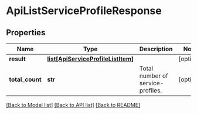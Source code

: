 # ApiListServiceProfileResponse

## Properties
Name | Type | Description | Notes
------------ | ------------- | ------------- | -------------
**result** | [**list[ApiServiceProfileListItem]**](ApiServiceProfileListItem.md) |  | [optional] 
**total_count** | **str** | Total number of service-profiles. | [optional] 

[[Back to Model list]](../README.md#documentation-for-models) [[Back to API list]](../README.md#documentation-for-api-endpoints) [[Back to README]](../README.md)


